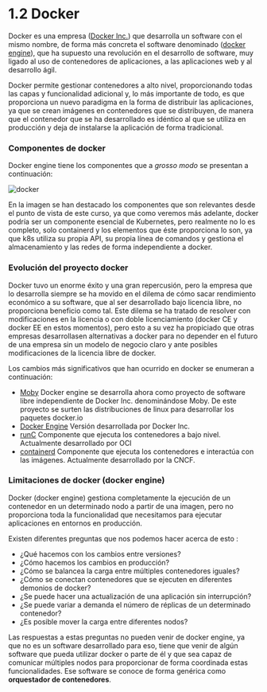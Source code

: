 # 1.2 Docker

Docker es una empresa ([Docker Inc.](https://www.docker.com/)) que desarrolla un software con el mismo nombre, de forma más concreta el software denominado ([docker engine](https://www.docker.com/products/container-runtime)), que ha supuesto una revolución en el desarrollo de software, muy ligado al uso de contenedores de aplicaciones, a las aplicaciones web y al desarrollo ágil.

Docker permite gestionar contenedores a alto nivel, proporcionando todas las capas y funcionalidad adicional y, lo más importante de todo, es que proporciona un nuevo paradigma en la forma de distribuir las aplicaciones, ya que se crean imágenes en contenedores que se distribuyen, de manera que el contenedor que se ha desarrollado es idéntico al que se utiliza en producción y deja de instalarse la aplicación de forma tradicional.

### Componentes de docker

Docker engine tiene los componentes que a _grosso modo_ se presentan a continuación:

![docker](docker.png)



En la imagen se han destacado los componentes que son relevantes desde el punto de vista de este curso, ya que como veremos más adelante, docker podría ser un componente esencial de Kubernetes, pero realmente no lo es completo, solo containerd y los elementos que éste proporciona lo son, ya que k8s utiliza su propia API, su propia línea de comandos y gestiona el almacenamiento y las redes de forma independiente a docker.

### Evolución del proyecto docker

Docker tuvo un enorme éxito y una gran repercusión, pero la empresa que lo desarrolla siempre se ha movido en el dilema de cómo sacar rendimiento económico a su software, que al ser desarrollado bajo licencia libre, no proporciona beneficio como tal. Este dilema se ha tratado de resolver con modificaciones en la licencia o con doble licenciamiento (docker CE y docker EE en estos momentos), pero esto a su vez ha propiciado que otras empresas desarrollasen alternativas a docker para no depender en el futuro de una empresa sin un modelo de negocio claro y ante posibles modificaciones de la licencia libre de docker.

Los cambios más significativos que han ocurrido en docker se enumeran a continuación:

- [Moby](https://github.com/moby/moby) Docker engine se desarrolla ahora como proyecto de software libre independiente de Docker Inc. denominándose Moby. De este proyecto se surten las distribuciones de linux para desarrollar los paquetes docker.io
- [Docker Engine](https://www.docker.com/products/container-runtime) Versión desarrollada por Docker Inc.
- [runC](https://github.com/opencontainers/runc) Componente que ejecuta los contenedores a bajo nivel. Actualmente desarrollado por OCI
- [containerd](https://github.com/containerd/containerd) Componente que ejecuta los contenedores e interactúa con las imágenes. Actualmente desarrollado por la CNCF.

### Limitaciones de docker (docker engine)

Docker (docker engine) gestiona completamente la ejecución de un contenedor en un determinado nodo a partir de una imagen, pero no proporciona toda la funcionalidad que necesitamos para ejecutar aplicaciones en entornos en producción.

Existen diferentes preguntas que nos podemos hacer acerca de esto :

- ¿Qué hacemos con los cambios entre versiones?
- ¿Cómo hacemos los cambios en producción?
- ¿Cómo se balancea la carga entre múltiples contenedores iguales?
- ¿Cómo se conectan contenedores que se ejecuten en diferentes demonios de docker?
- ¿Se puede hacer una actualización de una aplicación sin interrupción?
- ¿Se puede variar a demanda el número de réplicas de un determinado contenedor?
- ¿Es posible mover la carga entre diferentes nodos?

Las respuestas a estas preguntas no pueden venir de docker engine, ya que no es un software desarrollado para eso, tiene que venir de algún software que pueda utilizar docker o parte de él y que sea capaz de comunicar múltiples nodos para proporcionar de forma coordinada estas funcionalidades. Ese software se conoce de forma genérica como **orquestador de contenedores**.
